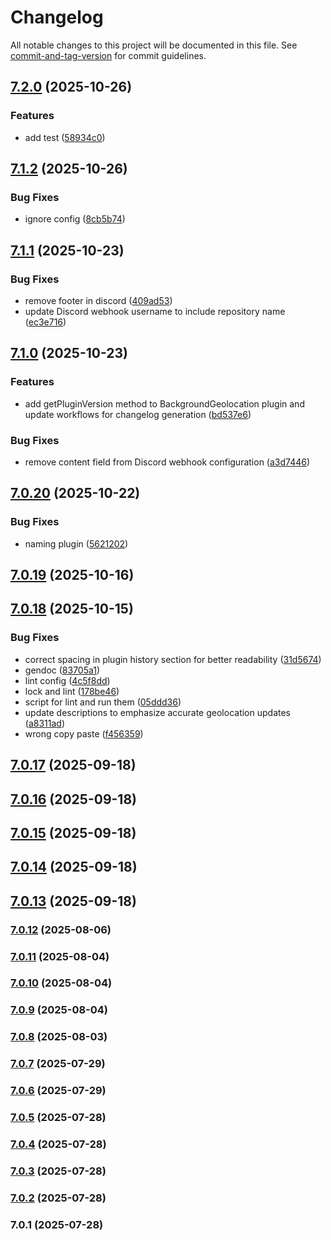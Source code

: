 # Changelog

All notable changes to this project will be documented in this file. See [commit-and-tag-version](https://github.com/absolute-version/commit-and-tag-version) for commit guidelines.

## [7.2.0](https://github.com/Cap-go/capacitor-background-geolocation/compare/7.1.2...7.2.0) (2025-10-26)


### Features

* add test ([58934c0](https://github.com/Cap-go/capacitor-background-geolocation/commit/58934c0b58000120a49e75fa844625735315ab45))

## [7.1.2](https://github.com/Cap-go/capacitor-background-geolocation/compare/7.1.1...7.1.2) (2025-10-26)


### Bug Fixes

* ignore config ([8cb5b74](https://github.com/Cap-go/capacitor-background-geolocation/commit/8cb5b7401f2ec56e9b2d5f6263688a6c908bb133))

## [7.1.1](https://github.com/Cap-go/capacitor-background-geolocation/compare/7.1.0...7.1.1) (2025-10-23)


### Bug Fixes

* remove footer in discord ([409ad53](https://github.com/Cap-go/capacitor-background-geolocation/commit/409ad53d9bd1ef09158957b922e846b2ab061b95))
* update Discord webhook username to include repository name ([ec3e716](https://github.com/Cap-go/capacitor-background-geolocation/commit/ec3e716054970652d85568edd343fd9bbbc25883))

## [7.1.0](https://github.com/Cap-go/capacitor-background-geolocation/compare/7.0.20...7.1.0) (2025-10-23)


### Features

* add getPluginVersion method to BackgroundGeolocation plugin and update workflows for changelog generation ([bd537e6](https://github.com/Cap-go/capacitor-background-geolocation/commit/bd537e6d18cabfde0dce9b9c00fb12f6fbd828a9))


### Bug Fixes

* remove content field from Discord webhook configuration ([a3d7446](https://github.com/Cap-go/capacitor-background-geolocation/commit/a3d7446b8e58bf9501cd669d7c4e47bc3070fa2e))

## [7.0.20](https://github.com/Cap-go/capacitor-background-geolocation/compare/7.0.19...7.0.20) (2025-10-22)


### Bug Fixes

* naming plugin ([5621202](https://github.com/Cap-go/capacitor-background-geolocation/commit/5621202400059ce2a0589841440d0a6f867ac311))

## [7.0.19](https://github.com/Cap-go/capacitor-background-geolocation/compare/7.0.18...7.0.19) (2025-10-16)

## [7.0.18](https://github.com/Cap-go/capacitor-background-geolocation/compare/7.0.17...7.0.18) (2025-10-15)


### Bug Fixes

* correct spacing in plugin history section for better readability ([31d5674](https://github.com/Cap-go/capacitor-background-geolocation/commit/31d56741be43a2ebdbba980bf9d8dd7f95c654c6))
* gendoc ([83705a1](https://github.com/Cap-go/capacitor-background-geolocation/commit/83705a1aae122ac57aed5095861de7f24e0e2ec9))
* lint config ([4c5f8dd](https://github.com/Cap-go/capacitor-background-geolocation/commit/4c5f8dd16cbc7b0204c72dc4d2fcb14d473a7df1))
* lock and lint ([178be46](https://github.com/Cap-go/capacitor-background-geolocation/commit/178be461ff239c9e7e5709435ebc2b2a0e1f8ec1))
* script for lint and run them ([05ddd36](https://github.com/Cap-go/capacitor-background-geolocation/commit/05ddd36676a79a775a8f666dbb77e2901db52a36))
* update descriptions to emphasize accurate geolocation updates ([a8311ad](https://github.com/Cap-go/capacitor-background-geolocation/commit/a8311ad0c0a6964466a11fd0e2571b60a574381d))
* wrong copy paste ([f456359](https://github.com/Cap-go/capacitor-background-geolocation/commit/f4563592b11e9377900b01b0606a6ebf44093cba))

## [7.0.17](https://github.com/Cap-go/capacitor-background-geolocation/compare/7.0.16...7.0.17) (2025-09-18)

## [7.0.16](https://github.com/Cap-go/capacitor-background-geolocation/compare/7.0.14...7.0.16) (2025-09-18)

## [7.0.15](https://github.com/Cap-go/capacitor-background-geolocation/compare/7.0.14...7.0.15) (2025-09-18)

## [7.0.14](https://github.com/Cap-go/capacitor-background-geolocation/compare/7.0.13...7.0.14) (2025-09-18)

## [7.0.13](https://github.com/Cap-go/background-geolocation/compare/7.0.12...7.0.13) (2025-09-18)

### [7.0.12](https://github.com/Cap-go/background-geolocation/compare/7.0.11...7.0.12) (2025-08-06)

### [7.0.11](https://github.com/Cap-go/background-geolocation/compare/7.0.10...7.0.11) (2025-08-04)

### [7.0.10](https://github.com/Cap-go/background-geolocation/compare/7.0.9...7.0.10) (2025-08-04)

### [7.0.9](https://github.com/Cap-go/background-geolocation/compare/7.0.8...7.0.9) (2025-08-04)

### [7.0.8](https://github.com/Cap-go/background-geolocation/compare/7.0.7...7.0.8) (2025-08-03)

### [7.0.7](https://github.com/Cap-go/background-geolocation/compare/7.0.6...7.0.7) (2025-07-29)

### [7.0.6](https://github.com/Cap-go/background-geolocation/compare/7.0.5...7.0.6) (2025-07-29)

### [7.0.5](https://github.com/Cap-go/background-geolocation/compare/7.0.4...7.0.5) (2025-07-28)

### [7.0.4](https://github.com/Cap-go/background-geolocation/compare/7.0.3...7.0.4) (2025-07-28)

### [7.0.3](https://github.com/Cap-go/background-geolocation/compare/7.0.2...7.0.3) (2025-07-28)

### [7.0.2](https://github.com/Cap-go/background-geolocation/compare/7.0.1...7.0.2) (2025-07-28)

### 7.0.1 (2025-07-28)
